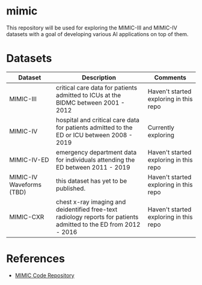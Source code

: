 # mimic
This repository will be used for exploring the MIMIC-III and MIMIC-IV datasets with a goal of developing various AI applications on top of them. 

# Datasets
|Dataset|Description|Comments|
|---|---|---|
|MIMIC-III|critical care data for patients admitted to ICUs at the BIDMC between 2001 - 2012|Haven't started exploring in this repo|
|MIMIC-IV|hospital and critical care data for patients admitted to the ED or ICU between 2008 - 2019|Currently exploring|
|MIMIC-IV-ED|emergency department data for individuals attending the ED between 2011 - 2019|Haven't started exploring in this repo|
|MIMIC-IV Waveforms (TBD)|this dataset has yet to be published.|Haven't started exploring in this repo|
|MIMIC-CXR|chest x-ray imaging and deidentified free-text radiology reports for patients admitted to the ED from 2012 - 2016|Haven't started exploring in this repo|

# References
- [MIMIC Code Repository](https://github.com/MIT-LCP/mimic-code/tree/main)
